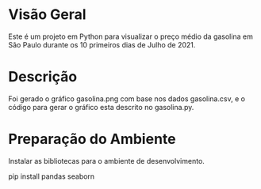 # Visão Geral
Este é um projeto em Python para visualizar o preço médio da gasolina em São Paulo durante os 10 primeiros dias de Julho de 2021.

# Descrição
Foi gerado o gráfico gasolina.png com base nos dados gasolina.csv, e o código para gerar o gráfico esta descrito no gasolina.py.

# Preparação do Ambiente
Instalar as bibliotecas para o ambiente de desenvolvimento.

pip install pandas seaborn 
